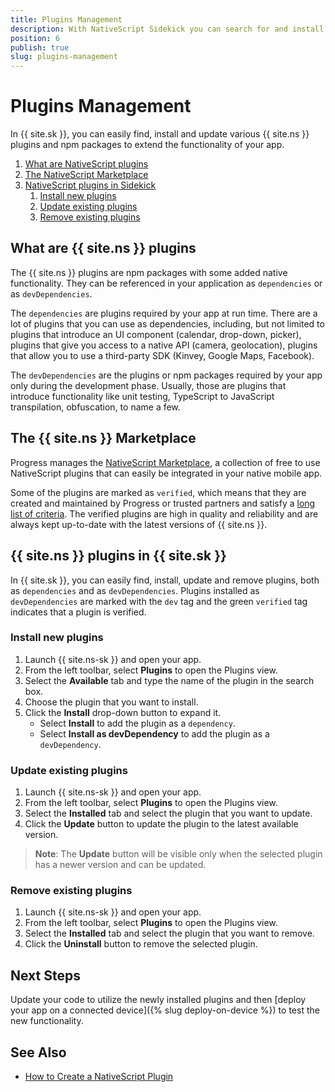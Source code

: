 ```yaml
---
title: Plugins Management
description: With NativeScript Sidekick you can search for and install NativeScript plugins to extend the functionality of your app.
position: 6
publish: true
slug: plugins-management
---
```


# Plugins Management

In {{ site.sk }}, you can easily find, install and update various {{ site.ns }} plugins and npm packages to extend the functionality of your app.

1. [What are NativeScript plugins](#what-are-nativescript-plugins)
1. [The NativeScript Marketplace](#the-nativescript-marketplace)
1. [NativeScript plugins in Sidekick](#nativescript-plugins-in-sidekick)
   1. [Install new plugins](#install-new-plugins)
   1. [Update existing plugins](#update-existing-plugins)
   1. [Remove existing plugins](#remove-existing-plugins)

## What are {{ site.ns }} plugins

The {{ site.ns }} plugins are npm packages with some added native functionality. They can be referenced in your application as `dependencies` or as `devDependencies`.

The `dependencies` are plugins required by your app at run time. There are a lot of plugins that you can use as dependencies, including, but not limited to plugins that introduce an UI component (calendar, drop-down, picker), plugins that give you access to a native API (camera, geolocation), plugins that allow you to use a third-party SDK (Kinvey, Google Maps, Facebook).

The `devDependencies` are the plugins or npm packages required by your app only during the development phase. Usually, those are plugins that introduce functionality like unit testing, TypeScript to JavaScript transpilation, obfuscation, to name a few.

## The {{ site.ns }} Marketplace

Progress manages the [NativeScript Marketplace](https://market.nativescript.org/), a collection of free to use NativeScript plugins that can easily be integrated in your native mobile app.

Some of the plugins are marked as `verified`, which means that they are created and maintained by Progress or trusted partners and satisfy a [long list of criteria](https://github.com/NativeScript/marketplace-feedback/blob/master/docs/verified-plugins.md). The verified plugins are high in quality and reliability and are always kept up-to-date with the latest versions of {{ site.ns }}.

## {{ site.ns }} plugins in {{ site.sk }}

In {{ site.sk }}, you can easily find, install, update and remove plugins, both as `dependencies` and as `devDependencies`. Plugins installed as `devDependencies` are marked with the `dev` tag and the green `verified` tag indicates that a plugin is verified.

### Install new plugins

1. Launch {{ site.ns-sk }} and open your app.
1. From the left toolbar, select **Plugins** to open the Plugins view.
1. Select the **Available** tab and type the name of the plugin in the search box.
1. Choose the plugin that you want to install.
1. Click the **Install** drop-down button to expand it.
   + Select **Install** to add the plugin as a `dependency`.
   + Select **Install as devDependency** to add the plugin as  a `devDependency`.

### Update existing plugins

1. Launch {{ site.ns-sk }} and open your app.
1. From the left toolbar, select **Plugins** to open the Plugins view.
1. Select the **Installed** tab and select the plugin that you want to update.
1. Click the **Update** button to update the plugin to the latest available version.

> **Note**: The **Update** button will be visible only when the selected plugin has a newer version and can be updated.

### Remove existing plugins

1. Launch {{ site.ns-sk }} and open your app.
1. From the left toolbar, select **Plugins** to open the Plugins view.
1. Select the **Installed** tab and select the plugin that you want to remove.
1. Click the **Uninstall** button to remove the selected plugin.

## Next Steps

Update your code to utilize the newly installed plugins and then [deploy your app on a connected device]({% slug deploy-on-device %}) to test the new functionality.

## See Also

* [How to Create a NativeScript Plugin](https://docs.nativescript.org/plugins/building-plugins)
